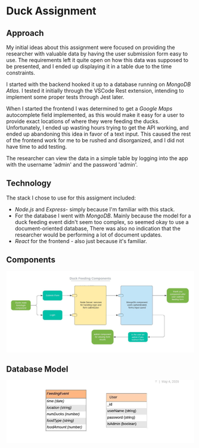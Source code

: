 # Duck Assignment
## Approach
My initial ideas about this assignment were focused on providing the researcher with valuable data by having the user submission form easy to use. The requirements left it quite open on how this data was supposed to be presented, and I ended up displaying it in a table due to the time constraints. 

I started with the backend hooked it up to a database running on _MongoDB Atlas_. I tested it initially through the VSCode Rest extension, intending to implement some proper tests through Jest later.

When I started the frontend I was determined to get a _Google Maps_ autocomplete field implemented, as this would make it easy for a user to provide exact locations of where they were feeding the ducks. Unfortunately, I ended up wasting hours trying to get the API working, and ended up abandoning this idea in favor of a text input. This caused the rest of the frontend work for me to be rushed and disorganized, and I did not have time to add testing. 

The researcher can view the data in a simple table by logging into the app with the username 'admin' and the password 'admin'.

## Technology 
The stack I chose to use for this assigment included:

- _Node.js_ and _Express_- simply because I'm familiar with this stack.
- For the database I went with _MongoDB_. Mainly because the model for a duck feeding event didn't seem too complex, so seemed okay to use a document-oriented database, There was also no indication that the researcher would be performing a lot of document updates.
- _React_ for the frontend - also just because it's familiar.

## Components
![alt text](static/ducks_components.jpeg "component diagram")

## Database Model
![alt text](static/ducks_db.jpeg "db diagram")

